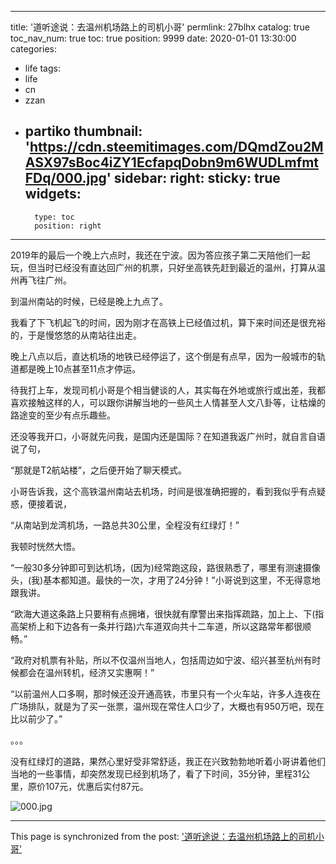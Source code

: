 
---
title: '道听途说：去温州机场路上的司机小哥'
permlink: 27blhx
catalog: true
toc_nav_num: true
toc: true
position: 9999
date: 2020-01-01 13:30:00
categories:
- life
tags:
- life
- cn
- zzan
- partiko
thumbnail: 'https://cdn.steemitimages.com/DQmdZou2MASX97sBoc4iZY1EcfapqDobn9m6WUDLmfmtFDq/000.jpg'
sidebar:
    right:
        sticky: true
widgets:
    -
        type: toc
        position: right
---


2019年的最后一个晚上六点时，我还在宁波。因为答应孩子第二天陪他们一起玩，但当时已经没有直达回广州的机票，只好坐高铁先赶到最近的温州，打算从温州再飞往广州。

到温州南站的时候，已经是晚上九点了。

我看了下飞机起飞的时间，因为刚才在高铁上已经值过机，算下来时间还是很充裕的，于是慢悠悠的从南站往出走。

晚上八点以后，直达机场的地铁已经停运了，这个倒是有点早，因为一般城市的轨道都是晚上10点甚至11点才停运。

待我打上车，发现司机小哥是个相当健谈的人，其实每在外地或旅行或出差，我都喜欢接触这样的人，可以跟你讲解当地的一些风土人情甚至人文八卦等，让枯燥的路途变的至少有点乐趣些。

还没等我开口，小哥就先问我，是国内还是国际？在知道我返广州时，就自言自语说了句，

“那就是T2航站楼”，之后便开始了聊天模式。

小哥告诉我，这个高铁温州南站去机场，时间是很准确把握的，看到我似乎有点疑惑，便接着说，

“从南站到龙湾机场，一路总共30公里，全程没有红绿灯！”

我顿时恍然大悟。

“一般30多分钟即可到达机场，(因为)经常跑这段，路很熟悉了，哪里有测速摄像头，(我)基本都知道。最快的一次，才用了24分钟！”小哥说到这里，不无得意地跟我讲。

“欧海大道这条路上只要稍有点拥堵，很快就有摩警出来指挥疏路，加上上、下(指高架桥上和下边各有一条并行路)六车道双向共十二车道，所以这路常年都很顺畅。”

“政府对机票有补贴，所以不仅温州当地人，包括周边如宁波、绍兴甚至杭州有时候都会在温州转机，经济又实惠啊！”

“以前温州人口多啊，那时候还没开通高铁，市里只有一个火车站，许多人连夜在广场排队，就是为了买一张票，温州现在常住人口少了，大概也有950万吧，现在比以前少了。”

。。。

没有红绿灯的道路，果然心里好受非常舒适，我正在兴致勃勃地听着小哥讲着他们当地的一些事情，却突然发现已经到机场了，看了下时间，35分钟，里程31公里，原价107元，优惠后实付87元。

![000.jpg](https://cdn.steemitimages.com/DQmdZou2MASX97sBoc4iZY1EcfapqDobn9m6WUDLmfmtFDq/000.jpg)

- - -

This page is synchronized from the post: ['道听途说：去温州机场路上的司机小哥'](https://steemit.com/@rivalhw/27blhx)
